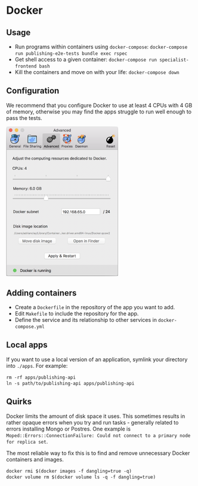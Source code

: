 # Docker

## Usage

- Run programs within containers using `docker-compose`:
  `docker-compose run publishing-e2e-tests bundle exec rspec`
- Get shell access to a given container: `docker-compose run specialist-frontend bash`
- Kill the containers and move on with your life: `docker-compose down`

## Configuration

We recommend that you configure Docker to use at least 4 CPUs with 4 GB of
memory, otherwise you may find the apps struggle to run well enough to pass the
tests.

<img src="docs/docker-configuration.png" width="300" />

## Adding containers

- Create a `Dockerfile` in the repository of the app you want to add.
- Edit `Makefile` to include the repository for the app.
- Define the service and its relationship to other services in
  `docker-compose.yml`

## Local apps

If you want to use a local version of an application, symlink your
directory into `./apps`. For example:

```
rm -rf apps/publishing-api
ln -s path/to/publishing-api apps/publishing-api
```

## Quirks

Docker limits the amount of disk space it uses. This sometimes results in
rather opaque errors when you try and run tasks - generally related to
errors installing Mongo or Postres. One example is
`Moped::Errors::ConnectionFailure: Could not connect to a primary node for
replica set`.

The most reliable way to fix this is to find and remove unnecessary Docker
containers and images.

```
docker rmi $(docker images -f dangling=true -q)
docker volume rm $(docker volume ls -q -f dangling=true)
```
